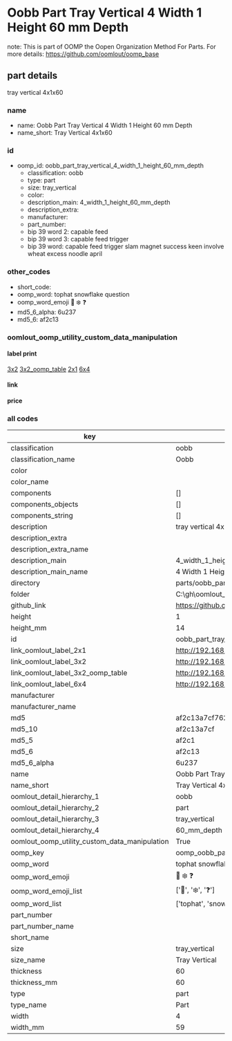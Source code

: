 # Oobb Part Tray Vertical 4 Width 1 Height 60 mm Depth  

note: This is part of OOMP the Oopen Organization Method For Parts. For more details: https://github.com/oomlout/oomp_base

##  part details
  



tray vertical 4x1x60



### name
* name: Oobb Part Tray Vertical 4 Width 1 Height 60 mm Depth
* name_short: Tray Vertical 4x1x60 
### id
* oomp_id: oobb_part_tray_vertical_4_width_1_height_60_mm_depth
  * classification: oobb
  * type: part
  * size: tray_vertical
  * color: 
  * description_main: 4_width_1_height_60_mm_depth
  * description_extra: 
  * manufacturer: 
  * part_number: 
  * bip 39 word 2: capable feed
  * bip 39 word 3: capable feed trigger
  * bip 39 word: capable feed trigger slam magnet success keen involve wheat excess noodle april

### other_codes
* short_code: 
* oomp_word: tophat snowflake question
* oomp_word_emoji :tophat: :snowflake: :question:
* md5_6_alpha: 6u237
* md5_6: af2c13






### oomlout_oomp_utility_custom_data_manipulation
#### label print
[3x2](http://192.168.1.245:1112/?label=oomp%206u237)
[3x2_oomp_table](http://192.168.1.108:1112/?label=oomp%206u237)
[2x1](http://192.168.1.242:1112/?label=oomp%206u237)
[6x4](http://192.168.1.55:1112/?label=oomp%206u237)    

#### link

                              

#### price







### all codes 
| key | value |  
| --- | --- |  
| classification | oobb |  
| classification_name | Oobb |  
| color |  |  
| color_name |  |  
| components | [] |  
| components_objects | [] |  
| components_string | [] |  
| description | tray vertical 4x1x60 |  
| description_extra |  |  
| description_extra_name |  |  
| description_main | 4_width_1_height_60_mm_depth |  
| description_main_name | 4 Width 1 Height 60 mm Depth |  
| directory | parts/oobb_part_tray_vertical_4_width_1_height_60_mm_depth |  
| folder | C:\gh\oomlout_oobb_version_4_generated_parts\parts\oobb_part_tray_vertical_4_width_1_height_60_mm_depth |  
| github_link | https://github.com/oomlout/oomlout_oomp_part_src/tree/main/parts/oobb_part_tray_vertical_4_width_1_height_60_mm_depth |  
| height | 1 |  
| height_mm | 14 |  
| id | oobb_part_tray_vertical_4_width_1_height_60_mm_depth |  
| link_oomlout_label_2x1 | http://192.168.1.242:1112/?label=oomp%206u237 |  
| link_oomlout_label_3x2 | http://192.168.1.245:1112/?label=oomp%206u237 |  
| link_oomlout_label_3x2_oomp_table | http://192.168.1.108:1112/?label=oomp%206u237 |  
| link_oomlout_label_6x4 | http://192.168.1.55:1112/?label=oomp%206u237 |  
| manufacturer |  |  
| manufacturer_name |  |  
| md5 | af2c13a7cf762f376142fcb1d115290f |  
| md5_10 | af2c13a7cf |  
| md5_5 | af2c1 |  
| md5_6 | af2c13 |  
| md5_6_alpha | 6u237 |  
| name | Oobb Part Tray Vertical 4 Width 1 Height 60 mm Depth |  
| name_short | Tray Vertical 4x1x60  |  
| oomlout_detail_hierarchy_1 | oobb |  
| oomlout_detail_hierarchy_2 | part |  
| oomlout_detail_hierarchy_3 | tray_vertical |  
| oomlout_detail_hierarchy_4 | 60_mm_depth |  
| oomlout_oomp_utility_custom_data_manipulation | True |  
| oomp_key | oomp_oobb_part_tray_vertical_4_width_1_height_60_mm_depth |  
| oomp_word | tophat snowflake question |  
| oomp_word_emoji | :tophat: :snowflake: :question: |  
| oomp_word_emoji_list | [':tophat:', ':snowflake:', ':question:'] |  
| oomp_word_list | ['tophat', 'snowflake', 'question'] |  
| part_number |  |  
| part_number_name |  |  
| short_name |  |  
| size | tray_vertical |  
| size_name | Tray Vertical |  
| thickness | 60 |  
| thickness_mm | 60 |  
| type | part |  
| type_name | Part |  
| width | 4 |  
| width_mm | 59 |  
